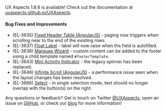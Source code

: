 UX Aspects 1.8.6 is available! Check out the documentation at [uxaspects.github.io/UXAspects](https://uxaspects.github.io/UXAspects).

#### Bug Fixes and Improvements
* (EL-3635) [Fixed Header Table (AngularJS)](https://uxaspects.github.io/UXAspects/#/components/tables#fixed-header-table-ng1) - paging now triggers when scrolling near to the end of the existing rows.
* (EL-3637) [Float Label](https://uxaspects.github.io/UXAspects/#/components/input-controls#float-label) - label will now raise when the field is autofilled.
* (EL-3638) [Marquee Wizard](https://uxaspects.github.io/UXAspects/#/components/wizard#marquee-wizard) - custom content can be added to the footer using a child template named `#footerTemplate`.
* (EL-3643) [Mini Activity Indicator](https://uxaspects.github.io/UXAspects/#/css/progress#mini-activity-indicator) - the legacy spinner has been replaced.
* (EL-3646) [Infinite Scroll (AngularJS)](https://uxaspects.github.io/UXAspects/#/components/scrollbar#infinite-scroll-ng1) - a performance issue seen when the layout changes has been resolved.
* (EL-3666) [Select](https://uxaspects.github.io/UXAspects/#/components/select#select) - in single selection mode, text should no longer overlap with the button(s) on the right.

Any questions or feedback? Get in touch on Twitter [@UXAspects](https://twitter.com/UXAspects), open an issue on [GitHub](https://github.com/UXAspects/UXAspects/issues), or check our [blog](https://uxaspects.github.io/UXAspects/#/blog) for more information!
